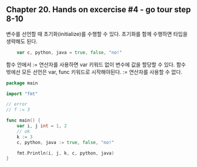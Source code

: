 
## Chapter 20. Hands on excercise #4 - go tour step 8-10

변수를 선언할 때 초기화(initialize)를 수행할 수 있다. 초기화를 함께 수행하면 타입을 생략해도 된다.

```go
	var c, python, java = true, false, "no!"
```

함수 안에서 := 연산자를 사용하면 var 키워드 없이 변수에 값을 할당할 수 있다. 함수 밖에선 모든 선언은 var, func 키워드로 시작해야된다. := 연산자를 사용할 수 없다.

```go
package main

import "fmt"

// error
// f := 3

func main() {
	var i, j int = 1, 2
	// ok
	k := 3
	c, python, java := true, false, "no!"

	fmt.Println(i, j, k, c, python, java)
}
```
